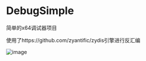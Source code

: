 # DebugSimple
简单的x64调试器项目

使用了https://github.com/zyantific/zydis引擎进行反汇编


![image](https://github.com/EternRyu/DebugSimple/assets/116346265/96d1261d-a6da-464b-b971-f6ff64dac9be)

